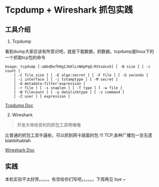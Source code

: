 #	Tcpdump + Wireshark 抓包实践


##		工具介绍

1.	Tcpdump

看到dump大家应该有所意识吧，就是下载数据，抓数据。tcpdump是linux下的一个抓取tcp包的命令

	Usage: tcpdump [-aAbdDefhHgIJkKlLnNOpPqQ:RStuUvxX] [ -B size ] [ -c count ]
		[ -C file_size ] [ -E algo:secret ] [ -F file ] [ -G seconds ]
		[ -i interface ] [ -j tstamptype ] [ -M secret ]
		[ -Q metadata-filter-expression ]
		[ -r file ] [ -s snaplen ] [ -T type ] [ -w file ]
		[ -W filecount ] [ -y datalinktype ] [ -z command ]
		[ -Z user ] [ expression ]
	
[Tcpdump Doc](http://www.tcpdump.org/manpages/tcpdump.1.html)

2.	Wireshark

>	开发大帝给安利的抓包工具啊嗷嗷

比普通的抓包工具牛逼些，可以抓到网卡层面的包 !!! TCP,各种广播包一览无遗 blahblhablah

[Wireshark Doc](https://www.wireshark.org/docs/wsug_html_chunked/)

##		实践

本机实验不太好弄。。。。。有空给你们写吧。。。。。。下周再见 bye ~


